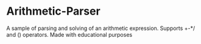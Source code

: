 # Arithmetic-Parser
A sample of parsing and solving of an arithmetic expression. 
Supports +-*/ and () operators. 
Made with educational purposes
